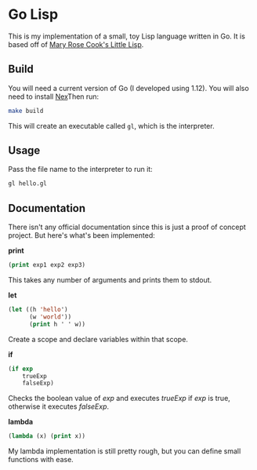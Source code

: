# Go Lisp

This is my implementation of a small, toy Lisp language written in Go. It is based off of [Mary Rose Cook's Little Lisp](https://maryrosecook.com/blog/post/little-lisp-interpreter).

## Build

You will need a current version of Go (I developed using 1.12). You will also need to install [Nex](https://github.com/blynn/nex)Then run:

```bash
make build
```

This will create an executable called `gl`, which is the interpreter.

## Usage

Pass the file name to the interpreter to run it:

```bash
gl hello.gl
```

## Documentation

There isn't any official documentation since this is just a proof of concept project. But here's what's been implemented:

**print**
```lisp
(print exp1 exp2 exp3)
```

This takes any number of arguments and prints them to stdout.

**let**
```lisp
(let ((h 'hello')
      (w 'world'))
      (print h ' ' w))
```

Create a scope and declare variables within that scope.

**if**
```lisp
(if exp
    trueExp
    falseExp)
```

Checks the boolean value of *exp* and executes *trueExp* if *exp* is true, otherwise it executes *falseExp*.

**lambda**
```lisp
(lambda (x) (print x))
```

My lambda implementation is still pretty rough, but you can define small functions with ease.
